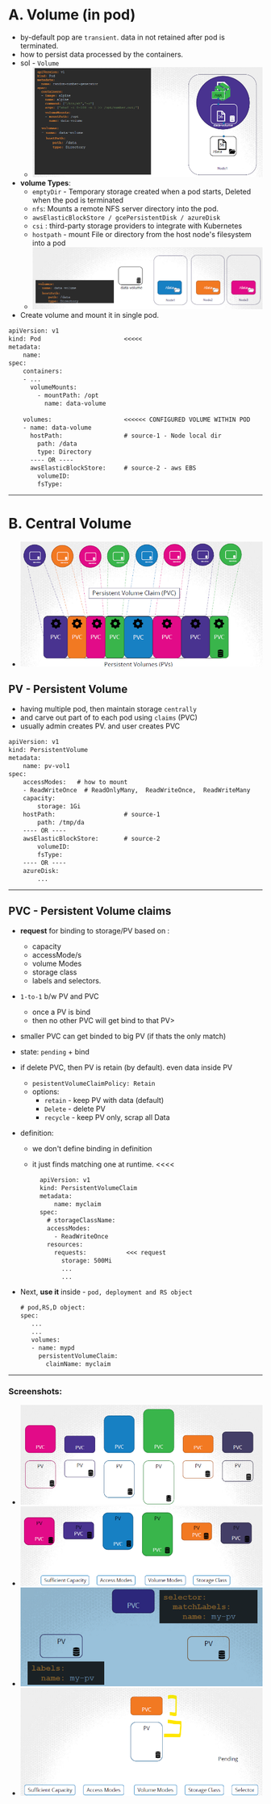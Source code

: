# A. Volume (in pod)
- by-default pop are `transient`. data in not retained after pod is terminated.
- how to persist data processed by the containers. 
- sol - `Volume`
  - ![img_2.png](../99_img/08/01/img_2.png)
- **volume Types**:
  -  `emptyDir` - Temporary storage created when a pod starts, Deleted when the pod is terminated
  -  `nfs`: Mounts a remote NFS server directory into the pod.
  -  `awsElasticBlockStore / gcePersistentDisk / azureDisk`
  -  `csi` : third-party storage providers to integrate with Kubernetes
  - `hostpath` - mount File or directory from the host node's filesystem into a pod
  - ![img.png](../99_img/08/01/img.png)
- Create volume and mount it in single pod.  
```
apiVersion: v1
kind: Pod                       <<<<<
metadata:
    name: 
spec:
    containers:
    - ...
      volumeMounts:
        - mountPath: /opt
          name: data-volume

    volumes:                    <<<<<< CONFIGURED VOLUME WITHIN POD
    - name: data-volume
      hostPath:                 # source-1 - Node local dir
        path: /data
        type: Directory
      ---- OR ----
      awsElasticBlockStore:     # source-2 - aws EBS
        volumeID: 
        fsType:   
```
---
# B. Central Volume 
- ![img_1.png](../99_img/08/01/img_1.png)
## PV - Persistent Volume
- having multiple pod, then maintain storage `centrally`
- and carve out part of to each pod using `claims` (PVC)
- usually admin creates PV. and user creates PVC
```
apiVersion: v1
kind: PersistentVolume
metadata:
    name: pv-vol1
spec: 
    accessModes:   # how to mount
    - ReadWriteOnce  # ReadOnlyMany,  ReadWriteOnce,  ReadWriteMany
    capacity:
        storage: 1Gi
    hostPath:                   # source-1
        path: /tmp/da
    ---- OR ----    
    awsElasticBlockStore:       # source-2
        volumeID: 
        fsType:
    ---- OR ----    
    azureDisk:
        ...    
```
---
##  PVC - Persistent Volume claims
- **request** for binding to storage/PV based on :
  - capacity
  - accessMode/s
  - volume Modes
  - storage class
  - labels and selectors.
- `1-to-1` b/w PV and PVC
  - once a PV is bind
  - then no other PVC will get bind to that PV>
- smaller PVC  can get binded to  big PV (if thats the only match)
- state: `pending` + bind
- if delete PVC, then PV is retain (by default). even data inside PV
  - `pesistentVolumeClaimPolicy: Retain` 
  - options:
    - `retain` - keep PV with data (default)
    - `Delete` - delete PV
    - `recycle` -  keep PV only, scrap all Data
- definition:
  - we don't define binding in definition
  - it just finds matching one at runtime. <<<<
  
    ```
      apiVersion: v1
      kind: PersistentVolumeClaim
      metadata:
          name: myclaim
      spec:
        # storageClassName: 
        accessModes:
          - ReadWriteOnce
        resources:
          requests:           <<< request
            storage: 500Mi
            ...
            ... 
    ```

- Next, **use it** inside - `pod, deployment and RS object`
  ```
  # pod,RS,D object:
  spec:
     ...
     ...    
     volumes:
     - name: mypd
       persistentVolumeClaim:
         claimName: myclaim
  ```
---  
### Screenshots:
  - ![img_3.png](../99_img/08/01/img_3.png)
  - ![img_4.png](../99_img/08/01/img_4.png)
  - ![img_5.png](../99_img/08/01/img_5.png)
  - ![img_6.png](../99_img/08/01/img_6.png)